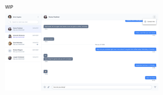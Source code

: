 WIP


   ![Chatterbox Screenshot](https://raw.githubusercontent.com/alvinyanson/ChatterBox/refs/heads/main/localhost_4200_chat_4459a3f0-b65e-4df2-8c37-6ec72fcc4b31_PsmaM1un72g6lfGgyJR7yQ.png)

